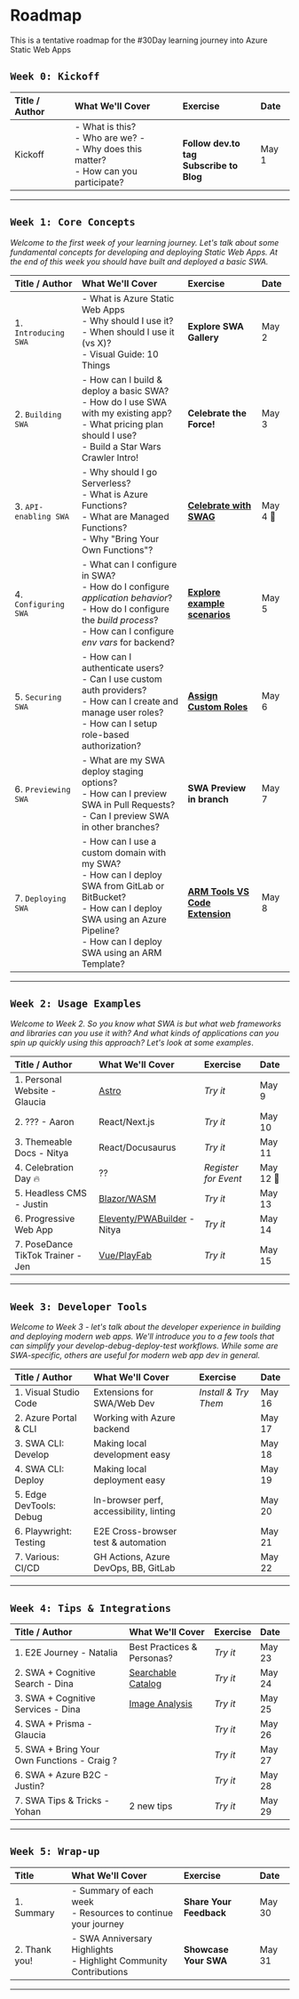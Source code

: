 # Roadmap

This is a tentative roadmap for the #30Day learning journey into Azure Static Web Apps

## `Week 0: Kickoff`

| Title / Author | What We'll Cover | Exercise | Date |
|:---|:---|:---|:---|
| Kickoff | - What is this? <br/> - Who are we? - <br/> - Why does this matter? <br/> - How can you participate? | <br/> **Follow dev.to tag <br/> Subscribe to Blog** | May 1 |

---

## `Week 1: Core Concepts`

_Welcome to the first week of your learning journey. Let's talk about some fundamental concepts for developing and deploying Static Web Apps. At the end of this week you should have built and deployed a basic SWA._

| Title / Author | What We'll Cover | Exercise | Date |
|:---|:---|:---|:---|
| 1. `Introducing SWA` | - What is Azure Static Web Apps <br/> - Why should I use it? <br/> - When should I use it (vs X)? <br/> - Visual Guide: 10 Things | **Explore SWA Gallery** |  May 2 |
| 2. `Building SWA`  |  - How can I build & deploy a basic SWA? <br/> - How do I use SWA with my existing app? <br/> - What pricing plan should I use? <br/> - Build a Star Wars Crawler Intro! | **Celebrate the Force!** | May 3|
| 3. `API-enabling SWA` | - Why should I go Serverless? <br/> - What is Azure Functions? <br/> - What are Managed Functions? <br/> - Why "Bring Your Own Functions"? | **[Celebrate with SWAG](https://github.com/sinedied/azure-swag/)** | May 4 🌟 |
| 4. `Configuring SWA` | - What can I configure in SWA? <br/> - How do I configure _application behavior_? <br/> - How do I configure the _build process_? <br/> - How can I configure _env vars_ for backend? | **[Explore example scenarios](https://docs.microsoft.com/en-us/azure/static-web-apps/configuration-overview#example-scenarios)** | May 5  |
| 5. `Securing SWA` | - How can I authenticate users? <br/> - Can I use custom auth providers? <br/> - How can I create and manage user roles? <br/> - How can I setup role-based authorization? | **[Assign Custom Roles](https://docs.microsoft.com/en-us/azure/static-web-apps/assign-roles-microsoft-graph)** | May 6|
| 6. `Previewing SWA` | - What are my SWA deploy staging options? <br/> - How can I preview SWA in Pull Requests? <br/> - Can I preview SWA in other branches? | **SWA Preview in branch** | May 7 |
| 7. `Deploying SWA` | - How can I use a custom domain with my SWA? <br/> - How can I deploy SWA from GitLab or BitBucket? <br/> - How can I deploy SWA using an Azure Pipeline? <br/> - How can I deploy SWA using an ARM Template? | **[ARM Tools VS Code Extension](https://docs.microsoft.com/en-us/azure/azure-resource-manager/templates/quickstart-create-templates-use-visual-studio-code?tabs=CLI)** | May 8|

---

## `Week 2: Usage Examples`

_Welcome to Week 2. So you know what SWA is but what web frameworks and libraries can you use it with? And what kinds of applications can you spin up quickly using this approach? Let's look at some examples_.


| Title / Author | What We'll Cover | Exercise | Date |
|:---|:---|:---|:---|
| 1. Personal Website - Glaucia | [Astro](https://github.com/glaucia86/astro-swa-demo) | _Try it_ | May 9 |
| 2. ??? - Aaron | React/Next.js | _Try it_ | May 10 |
| 3. Themeable Docs - Nitya | React/Docusaurus |  _Try it_ | May 11 |
| 4. Celebration Day 🔥 | ?? | _Register for Event_ | May 12 🎂|
| 5. Headless CMS - Justin | [Blazor/WASM](https://github.com/justinyoo/blazor-wasm-azfunc-aswa) |  _Try it_| May 13 |
| 6. Progressive Web App | [Eleventy/PWABuilder](https://dev.to/azure/07-developing-progressive-web-apps-hfb) - Nitya |  _Try it_| May 14|
| 7. PoseDance TikTok Trainer - Jen | [Vue/PlayFab](https://github.com/jlooper/posedance) | _Try it_ | May 15|


---

## `Week 3: Developer Tools`

_Welcome to Week 3 - let's talk about the developer experience in building and deploying modern web apps. We'll introduce you to a few tools that can simplify your develop-debug-deploy-test workflows. While some are SWA-specific, others are useful for modern web app dev in general._

| Title / Author | What We'll Cover | Exercise | Date |
|:---|:---|:---|:---|
| 1. Visual Studio Code | Extensions for SWA/Web Dev | _Install & Try Them_ | May 16 |
| 2. Azure Portal & CLI | Working with Azure backend | | May 17 |
| 3. SWA CLI: Develop | Making local development easy | | May 18 |
| 4. SWA CLI: Deploy | Making local deployment easy | | May 19 |
| 5. Edge DevTools: Debug | In-browser perf, accessibility, linting | | May 20 |
| 6. Playwright: Testing | E2E Cross-browser test & automation | | May 21 |
| 7. Various: CI/CD | GH Actions, Azure DevOps, BB, GitLab| | May 22 |


---

## `Week 4: Tips & Integrations`

| Title / Author | What We'll Cover | Exercise | Date |
|:---|:---|:---|:---|
| 1. E2E Journey - Natalia | Best Practices & Personas? | _Try it_| May 23 |
| 2. SWA + Cognitive Search - Dina | [Searchable Catalog](https://docs.microsoft.com/en-us/azure/search/tutorial-javascript-overview) | _Try it_ | May 24 |
| 3. SWA + Cognitive Services - Dina| [Image Analysis](https://docs.microsoft.com/en-us/azure/developer/javascript/tutorial/static-web-app-image-analysis?tabs=bash%2Cvscode) | _Try it_| May 25 |
| 4. SWA + Prisma - Glaucia| | _Try it_| May 26 |
| 5. SWA + Bring Your Own Functions - Craig ?| | _Try it_| May 27 |
| 6. SWA + Azure B2C - Justin? | | _Try it_| May 28 |
| 7. SWA Tips & Tricks - Yohan | 2 new tips | _Try it_| May 29 |


---

## `Week 5: Wrap-up`

| Title | What We'll Cover | Exercise | Date |
|:---|:---|:---|:---|
| 1. Summary | - Summary of each week <br/> - Resources to continue your journey  | **Share Your Feedback**| May 30 |
| 2. Thank you! | -  SWA Anniversary Highlights <br/> - Highlight Community Contributions | **Showcase Your SWA** | May 31 |

---